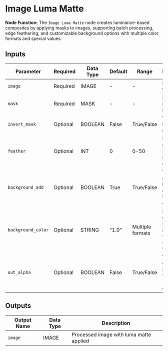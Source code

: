 # Image Luma Matte

**Node Function:** The `Image Luma Matte` node creates luminance-based composites by applying masks to images, supporting batch processing, edge feathering, and customizable background options with multiple color formats and special values.

## Inputs

| Parameter | Required | Data Type | Default | Range | Description |
| --------- | -------- | --------- | ------- | ----- | ----------- |
| `image` | Required | IMAGE | - | - | Input image to process |
| `mask` | Required | MASK | - | - | Mask defining the matte area |
| `invert_mask` | Optional | BOOLEAN | False | True/False | Whether to invert the mask |
| `feather` | Optional | INT | 0 | 0-50 | Feather radius for softening mask edges |
| `background_add` | Optional | BOOLEAN | True | True/False | Whether to add background or create transparent output |
| `background_color` | Optional | STRING | "1.0" | Multiple formats | Background color, supports multiple formats and special values |
| `out_alpha` | Optional | BOOLEAN | False | True/False | Whether to output RGBA format (with alpha channel) |

## Outputs

| Output Name | Data Type | Description |
|-------------|-----------|-------------|
| `image` | IMAGE | Processed image with luma matte applied |